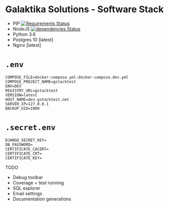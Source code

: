 #  Galaktika Solutions - Software Stack
- PIP [![Requirements Status](https://requires.io/github/galaktika-solutions/gStack/requirements.svg?branch=master)](https://requires.io/github/galaktika-solutions/gStack/requirements/?branch=master)
- NodeJS [![dependencies Status](https://david-dm.org/galaktika-solutions/gStack/status.svg?path=js_client)](https://david-dm.org/galaktika-solutions/gStack?path=js_client)
- Python 3.6
- Postgres 10 [latest]
- Nginx [latest]

# `.env`
```env
COMPOSE_FILE=docker-compose.yml:docker-compose.dev.yml
COMPOSE_PROJECT_NAME=gstacktest
ENV=DEV
REGISTRY_URL=gstacktest
VERSION=latest
HOST_NAME=dev.gstacktest.net
SERVER_IP=127.0.0.1
BACKUP_UID=1000
```

# `.secret.env`
```env
DJANGO_SECRET_KEY=
DB_PASSWORD=
CERTIFICATE_CACERT=
CERTIFICATE_CRT=
CERTIFICATE_KEY=
```

TODO
- Debug toolbar
- Coverage + test running
- SQL explorer
- Email settings
- Documentation generations
